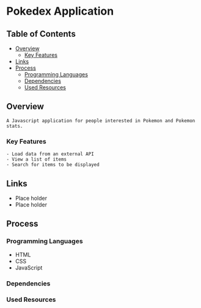 # Pokedex Application


## Table of Contents

- [Overview](#overview)
   - [Key Features](#key-features)
- [Links](#links)
- [Process](#process)
   - [Programming Languages](#programming-languages)
   - [Dependencies](#dependencies)
   - [Used Resources](#used-resources)

## Overview
    A Javascript application for people interested in Pokemon and Pokemon stats.

 ### Key Features
    - Load data from an external API
    - View a list of items
    - Search for items to be displayed

## Links

- Place holder
- Place holder

## Process

### Programming Languages

- HTML
- CSS
- JavaScript

### Dependencies



### Used Resources
